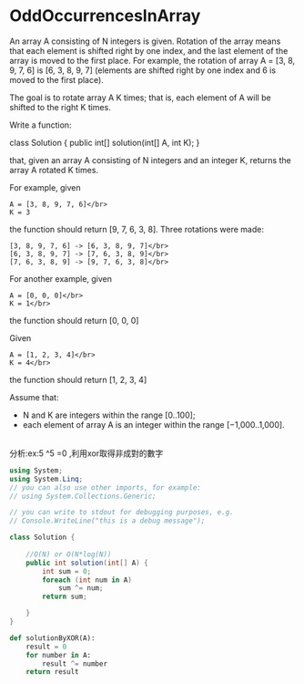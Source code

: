 # OddOccurrencesInArray
An array A consisting of N integers is given. Rotation of the array means that each element is shifted right by one index, and the last element of the array is moved to the first place. For example, the rotation of array A = [3, 8, 9, 7, 6] is [6, 3, 8, 9, 7] (elements are shifted right by one index and 6 is moved to the first place).</br>

The goal is to rotate array A K times; that is, each element of A will be shifted to the right K times.</br>

Write a function:</br>

class Solution { public int[] solution(int[] A, int K); }</br>

that, given an array A consisting of N integers and an integer K, returns the array A rotated K times.</br>

For example, given</br>

    A = [3, 8, 9, 7, 6]</br>
    K = 3
the function should return [9, 7, 6, 3, 8]. Three rotations were made:</br>

    [3, 8, 9, 7, 6] -> [6, 3, 8, 9, 7]</br>
    [6, 3, 8, 9, 7] -> [7, 6, 3, 8, 9]</br>
    [7, 6, 3, 8, 9] -> [9, 7, 6, 3, 8]</br>
For another example, given</br>

    A = [0, 0, 0]</br>
    K = 1</br>
the function should return [0, 0, 0]</br>

Given</br>

    A = [1, 2, 3, 4]</br>
    K = 4</br>
the function should return [1, 2, 3, 4]</br>

Assume that:
<ul>
    <li>N and K are integers within the range [0..100];
    <li>each element of array A is an integer within the range [−1,000..1,000].</li></br>  
</ul>



分析:ex:5 ^5 =0 ,利用xor取得非成對的數字


```csharp
using System;
using System.Linq;
// you can also use other imports, for example:
// using System.Collections.Generic;

// you can write to stdout for debugging purposes, e.g.
// Console.WriteLine("this is a debug message");

class Solution {	
	
	//O(N) or O(N*log(N))
	public int solution(int[] A) {        
        int sum = 0;        
        foreach (int num in A)
            sum ^= num;            
        return sum;

    }
}
```

```python
def solutionByXOR(A):
    result = 0
    for number in A:
        result ^= number
    return result
```
